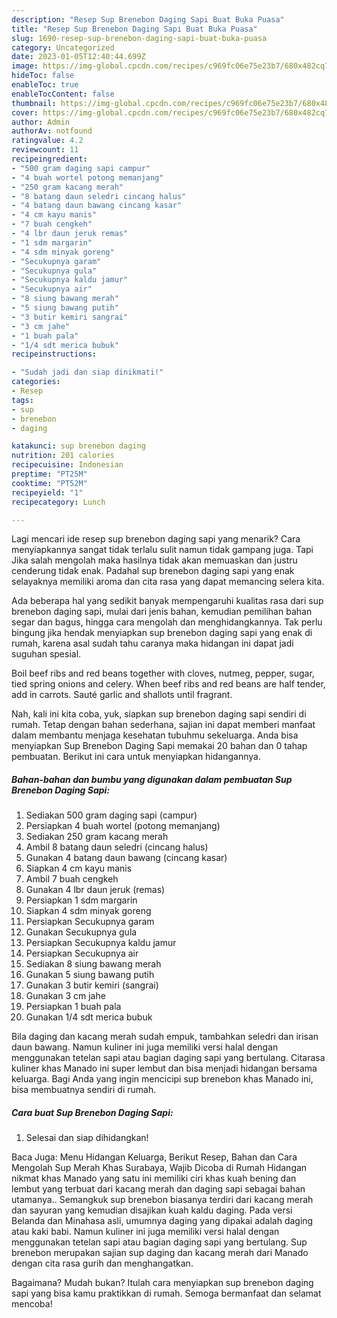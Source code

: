 ```yaml
---
description: "Resep Sup Brenebon Daging Sapi Buat Buka Puasa"
title: "Resep Sup Brenebon Daging Sapi Buat Buka Puasa"
slug: 1690-resep-sup-brenebon-daging-sapi-buat-buka-puasa
category: Uncategorized
date: 2023-01-05T12:40:44.699Z
image: https://img-global.cpcdn.com/recipes/c969fc06e75e23b7/680x482cq70/sup-brenebon-daging-sapi-foto-resep-utama.jpg
hideToc: false
enableToc: true
enableTocContent: false
thumbnail: https://img-global.cpcdn.com/recipes/c969fc06e75e23b7/680x482cq70/sup-brenebon-daging-sapi-foto-resep-utama.jpg
cover: https://img-global.cpcdn.com/recipes/c969fc06e75e23b7/680x482cq70/sup-brenebon-daging-sapi-foto-resep-utama.jpg
author: Admin
authorAv: notfound
ratingvalue: 4.2
reviewcount: 11
recipeingredient:
- "500 gram daging sapi campur"
- "4 buah wortel potong memanjang"
- "250 gram kacang merah"
- "8 batang daun seledri cincang halus"
- "4 batang daun bawang cincang kasar"
- "4 cm kayu manis"
- "7 buah cengkeh"
- "4 lbr daun jeruk remas"
- "1 sdm margarin"
- "4 sdm minyak goreng"
- "Secukupnya garam"
- "Secukupnya gula"
- "Secukupnya kaldu jamur"
- "Secukupnya air"
- "8 siung bawang merah"
- "5 siung bawang putih"
- "3 butir kemiri sangrai"
- "3 cm jahe"
- "1 buah pala"
- "1/4 sdt merica bubuk"
recipeinstructions:

- "Sudah jadi dan siap dinikmati!"
categories:
- Resep
tags:
- sup
- brenebon
- daging

katakunci: sup brenebon daging 
nutrition: 201 calories
recipecuisine: Indonesian
preptime: "PT25M"
cooktime: "PT52M"
recipeyield: "1"
recipecategory: Lunch

---
```



Lagi mencari ide resep sup brenebon daging sapi yang menarik? Cara menyiapkannya sangat tidak terlalu sulit namun tidak gampang juga. Tapi Jika salah mengolah maka hasilnya tidak akan memuaskan dan justru cenderung tidak enak. Padahal sup brenebon daging sapi yang enak selayaknya memiliki aroma dan cita rasa yang dapat memancing selera kita.


Ada beberapa hal yang sedikit banyak mempengaruhi kualitas rasa dari sup brenebon daging sapi, mulai dari jenis bahan, kemudian pemilihan bahan segar dan bagus, hingga cara mengolah dan menghidangkannya. Tak perlu bingung jika hendak menyiapkan sup brenebon daging sapi yang enak di rumah, karena asal sudah tahu caranya maka hidangan ini dapat jadi suguhan spesial.

Boil beef ribs and red beans together with cloves, nutmeg, pepper, sugar, tied spring onions and celery. When beef ribs and red beans are half tender, add in carrots. Sauté garlic and shallots until fragrant.


Nah, kali ini kita coba, yuk, siapkan sup brenebon daging sapi sendiri di rumah. Tetap dengan bahan sederhana, sajian ini dapat memberi manfaat dalam membantu menjaga kesehatan tubuhmu sekeluarga. Anda bisa menyiapkan Sup Brenebon Daging Sapi memakai 20 bahan dan 0 tahap pembuatan. Berikut ini cara untuk menyiapkan hidangannya.

<!--inarticleads1-->

##### Bahan-bahan dan bumbu yang digunakan dalam pembuatan Sup Brenebon Daging Sapi:

1. Sediakan 500 gram daging sapi (campur)
1. Persiapkan 4 buah wortel (potong memanjang)
1. Sediakan 250 gram kacang merah
1. Ambil 8 batang daun seledri (cincang halus)
1. Gunakan 4 batang daun bawang (cincang kasar)
1. Siapkan 4 cm kayu manis
1. Ambil 7 buah cengkeh
1. Gunakan 4 lbr daun jeruk (remas)
1. Persiapkan 1 sdm margarin
1. Siapkan 4 sdm minyak goreng
1. Persiapkan Secukupnya garam
1. Gunakan Secukupnya gula
1. Persiapkan Secukupnya kaldu jamur
1. Persiapkan Secukupnya air
1. Sediakan 8 siung bawang merah
1. Gunakan 5 siung bawang putih
1. Gunakan 3 butir kemiri (sangrai)
1. Gunakan 3 cm jahe
1. Persiapkan 1 buah pala
1. Gunakan 1/4 sdt merica bubuk


Bila daging dan kacang merah sudah empuk, tambahkan seledri dan irisan daun bawang. Namun kuliner ini juga memiliki versi halal dengan menggunakan tetelan sapi atau bagian daging sapi yang bertulang. Citarasa kuliner khas Manado ini super lembut dan bisa menjadi hidangan bersama keluarga. Bagi Anda yang ingin mencicipi sup brenebon khas Manado ini, bisa membuatnya sendiri di rumah. 

<!--inarticleads2-->

##### Cara buat Sup Brenebon Daging Sapi:


1. Selesai dan siap dihidangkan!

Baca Juga: Menu Hidangan Keluarga, Berikut Resep, Bahan dan Cara Mengolah Sup Merah Khas Surabaya, Wajib Dicoba di Rumah Hidangan nikmat khas Manado yang satu ini memiliki ciri khas kuah bening dan lembut yang terbuat dari kacang merah dan daging sapi sebagai bahan utamanya.. Semangkuk sup brenebon biasanya terdiri dari kacang merah dan sayuran yang kemudian disajikan kuah kaldu daging. Pada versi Belanda dan Minahasa asli, umumnya daging yang dipakai adalah daging atau kaki babi. Namun kuliner ini juga memiliki versi halal dengan menggunakan tetelan sapi atau bagian daging sapi yang bertulang. Sup brenebon merupakan sajian sup daging dan kacang merah dari Manado dengan cita rasa gurih dan menghangatkan. 

Bagaimana? Mudah bukan? Itulah cara menyiapkan sup brenebon daging sapi yang bisa kamu praktikkan di rumah. Semoga bermanfaat dan selamat mencoba!
